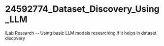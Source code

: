 # 24592774_Dataset_Discovery_Using_LLM
iLab Research -- Using basic LLM models researching if it helps in dataset discovery
